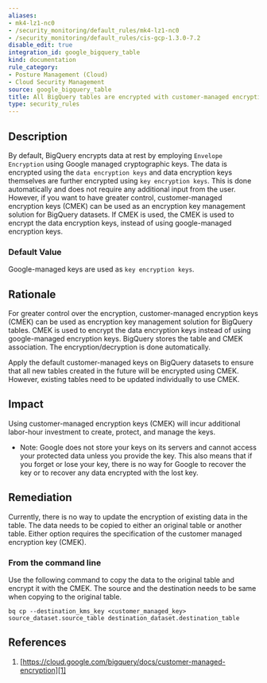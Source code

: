 ```yaml
---
aliases:
- mk4-lz1-nc0
- /security_monitoring/default_rules/mk4-lz1-nc0
- /security_monitoring/default_rules/cis-gcp-1.3.0-7.2
disable_edit: true
integration_id: google_bigquery_table
kind: documentation
rule_category:
- Posture Management (Cloud)
- Cloud Security Management
source: google_bigquery_table
title: All BigQuery tables are encrypted with customer-managed encryption keys (CMEK)
type: security_rules
---
```


## Description
By default, BigQuery encrypts data at rest by employing `Envelope Encryption` using
Google managed cryptographic keys. The data is encrypted using the `data encryption keys` and data encryption keys themselves are further encrypted using `key encryption keys`. This is done automatically and does not require any additional input from the user. However, if you want to have greater control, customer-managed encryption keys (CMEK) can be used as an encryption key management solution for BigQuery datasets. If CMEK is used, the CMEK is used to encrypt the data encryption keys, instead of using google-managed encryption keys.

### Default Value
Google-managed keys are used as `key encryption keys`.

## Rationale
For greater control over the encryption, customer-managed encryption keys (CMEK) can
be used as encryption key management solution for BigQuery tables. CMEK is used to
encrypt the data encryption keys instead of using google-managed encryption keys.
BigQuery stores the table and CMEK association. The encryption/decryption is done
automatically.

Apply the default customer-managed keys on BigQuery datasets to ensure that all
new tables created in the future will be encrypted using CMEK. However, existing tables need to be updated individually to use CMEK.

## Impact
Using customer-managed encryption keys (CMEK) will incur additional labor-hour
investment to create, protect, and manage the keys.

- Note: Google does not store your keys on its servers and cannot access your
protected data unless you provide the key. This also means that if you forget
or lose your key, there is no way for Google to recover the key or to recover
any data encrypted with the lost key.

## Remediation
Currently, there is no way to update the encryption of existing data in the table. The data
needs to be copied to either an original table or another table. Either option requires the specification of the
customer managed encryption key (CMEK).

### From the command line
Use the following command to copy the data to the original table and encrypt it with the CMEK. The source and the destination needs to be same when copying to the original table.

```
bq cp --destination_kms_key <customer_managed_key> source_dataset.source_table destination_dataset.destination_table
```


## References
1. [https://cloud.google.com/bigquery/docs/customer-managed-encryption][1]

[1]: https://cloud.google.com/bigquery/docs/customer-managed-encryption

